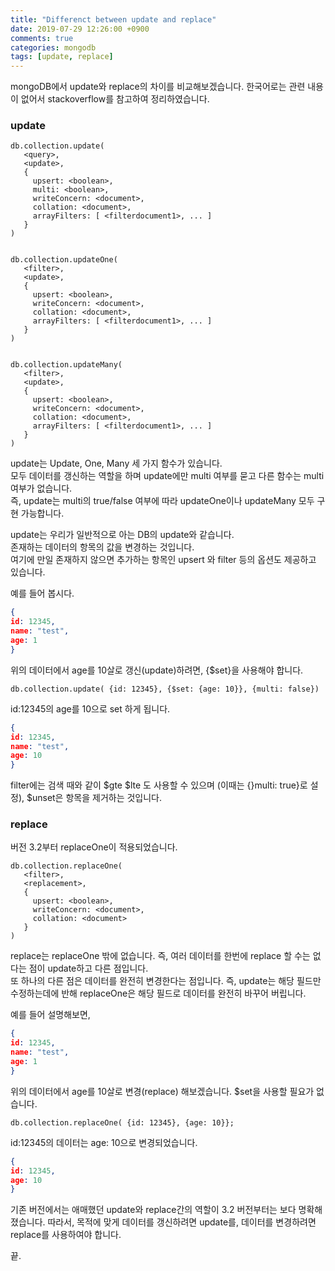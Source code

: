 ```yaml
---
title: "Differenct between update and replace"
date: 2019-07-29 12:26:00 +0900
comments: true
categories: mongodb
tags: [update, replace]
---
```




mongoDB에서 update와 replace의 차이를 비교해보겠습니다.
한국어로는 관련 내용이 없어서 stackoverflow를 참고하여 정리하였습니다.




### update

```
db.collection.update(
   <query>,
   <update>,
   {
     upsert: <boolean>,
     multi: <boolean>,
     writeConcern: <document>,
     collation: <document>,
     arrayFilters: [ <filterdocument1>, ... ]
   }
)


db.collection.updateOne(
   <filter>,
   <update>,
   {
     upsert: <boolean>,
     writeConcern: <document>,
     collation: <document>,
     arrayFilters: [ <filterdocument1>, ... ]
   }
)


db.collection.updateMany(
   <filter>,
   <update>,
   {
     upsert: <boolean>,
     writeConcern: <document>,
     collation: <document>,
     arrayFilters: [ <filterdocument1>, ... ]
   }
)
```

update는 Update, One, Many 세 가지 함수가 있습니다.<br/>
모두 데이터를 갱신하는 역할을 하며 update에만 multi 여부를 묻고 다른 함수는 multi 여부가 없습니다.<br/>
즉, update는 multi의 true/false 여부에 따라 updateOne이나 updateMany 모두 구현 가능합니다.

update는 우리가 일반적으로 아는 DB의 update와 같습니다. <br/>
존재하는 데이터의 항목의 값을 변경하는 것입니다.<br/>
여기에 만일 존재하지 않으면 추가하는 항목인 upsert 와 filter 등의 옵션도 제공하고 있습니다.<br/>


예를 들어 봅시다.

```json
{
id: 12345,
name: "test",
age: 1
}
```


 
위의 데이터에서 age를 10살로 갱신(update)하려면, {$set}을 사용해야 합니다.

```
db.collection.update( {id: 12345}, {$set: {age: 10}}, {multi: false})
```

id:12345의 age를 10으로 set 하게 됩니다.

```json
{
id: 12345,
name: "test",
age: 10
}
```


filter에는 검색 때와 같이 $gte $lte 도 사용할 수 있으며 (이때는 {}multi: true}로 설정), $unset은 항목을 제거하는 것입니다.


### replace

버전 3.2부터 replaceOne이 적용되었습니다.

```
db.collection.replaceOne(
   <filter>,
   <replacement>,
   {
     upsert: <boolean>,
     writeConcern: <document>,
     collation: <document>
   }
)
```

replace는 replaceOne 밖에 없습니다. 즉, 여러 데이터를 한번에 replace 할 수는 없다는 점이 update하고 다른 점입니다.
<br/>
또 하나의 다른 점은 데이터를 완전히 변경한다는 점입니다. 즉, update는 해당 필드만 수정하는데에 반해 replaceOne은 해당 필드로 데이터를 완전히 바꾸어 버립니다. 
<br/>

예를 들어 설명해보면,

```json
{
id: 12345,
name: "test",
age: 1
}
```
 
위의 데이터에서 age를 10살로 변경(replace) 해보겠습니다. $set을 사용할 필요가 없습니다.

```
db.collection.replaceOne( {id: 12345}, {age: 10}};
```

id:12345의 데이터는 age: 10으로 변경되었습니다.

```json
{
id: 12345,
age: 10
}
```

기존 버전에서는 애매했던 update와 replace간의 역할이 3.2 버전부터는 보다 명확해졌습니다. 따라서,
목적에 맞게 데이터를 갱신하려면 update를, 데이터를 변경하려면 replace를 사용하여야 합니다. 

끝.
